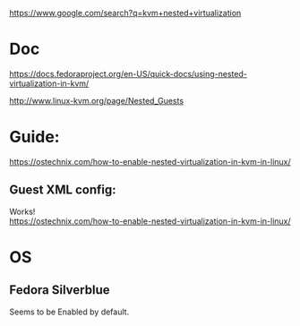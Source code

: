 https://www.google.com/search?q=kvm+nested+virtualization

# Doc
https://docs.fedoraproject.org/en-US/quick-docs/using-nested-virtualization-in-kvm/

http://www.linux-kvm.org/page/Nested_Guests

# Guide:
https://ostechnix.com/how-to-enable-nested-virtualization-in-kvm-in-linux/

## Guest XML config:
Works!  
https://ostechnix.com/how-to-enable-nested-virtualization-in-kvm-in-linux/


# OS
## Fedora Silverblue
Seems to be Enabled by default.
